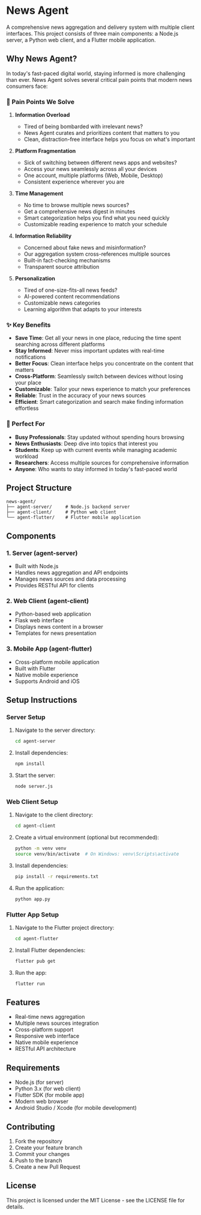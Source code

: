 # News Agent

A comprehensive news aggregation and delivery system with multiple client interfaces. This project consists of three main components: a Node.js server, a Python web client, and a Flutter mobile application.

## Why News Agent?

In today's fast-paced digital world, staying informed is more challenging than ever. News Agent solves several critical pain points that modern news consumers face:

### 🎯 Pain Points We Solve

1. **Information Overload**
   - Tired of being bombarded with irrelevant news?
   - News Agent curates and prioritizes content that matters to you
   - Clean, distraction-free interface helps you focus on what's important

2. **Platform Fragmentation**
   - Sick of switching between different news apps and websites?
   - Access your news seamlessly across all your devices
   - One account, multiple platforms (Web, Mobile, Desktop)
   - Consistent experience wherever you are

3. **Time Management**
   - No time to browse multiple news sources?
   - Get a comprehensive news digest in minutes
   - Smart categorization helps you find what you need quickly
   - Customizable reading experience to match your schedule

4. **Information Reliability**
   - Concerned about fake news and misinformation?
   - Our aggregation system cross-references multiple sources
   - Built-in fact-checking mechanisms
   - Transparent source attribution

5. **Personalization**
   - Tired of one-size-fits-all news feeds?
   - AI-powered content recommendations
   - Customizable news categories
   - Learning algorithm that adapts to your interests

### ✨ Key Benefits

- **Save Time**: Get all your news in one place, reducing the time spent searching across different platforms
- **Stay Informed**: Never miss important updates with real-time notifications
- **Better Focus**: Clean interface helps you concentrate on the content that matters
- **Cross-Platform**: Seamlessly switch between devices without losing your place
- **Customizable**: Tailor your news experience to match your preferences
- **Reliable**: Trust in the accuracy of your news sources
- **Efficient**: Smart categorization and search make finding information effortless

### 🎯 Perfect For

- **Busy Professionals**: Stay updated without spending hours browsing
- **News Enthusiasts**: Deep dive into topics that interest you
- **Students**: Keep up with current events while managing academic workload
- **Researchers**: Access multiple sources for comprehensive information
- **Anyone**: Who wants to stay informed in today's fast-paced world

## Project Structure

```
news-agent/
├── agent-server/     # Node.js backend server
├── agent-client/     # Python web client
└── agent-flutter/    # Flutter mobile application
```

## Components

### 1. Server (agent-server)
- Built with Node.js
- Handles news aggregation and API endpoints
- Manages news sources and data processing
- Provides RESTful API for clients

### 2. Web Client (agent-client)
- Python-based web application
- Flask web interface
- Displays news content in a browser
- Templates for news presentation

### 3. Mobile App (agent-flutter)
- Cross-platform mobile application
- Built with Flutter
- Native mobile experience
- Supports Android and iOS

## Setup Instructions

### Server Setup
1. Navigate to the server directory:
   ```bash
   cd agent-server
   ```
2. Install dependencies:
   ```bash
   npm install
   ```
3. Start the server:
   ```bash
   node server.js
   ```

### Web Client Setup
1. Navigate to the client directory:
   ```bash
   cd agent-client
   ```
2. Create a virtual environment (optional but recommended):
   ```bash
   python -m venv venv
   source venv/bin/activate  # On Windows: venv\Scripts\activate
   ```
3. Install dependencies:
   ```bash
   pip install -r requirements.txt
   ```
4. Run the application:
   ```bash
   python app.py
   ```

### Flutter App Setup
1. Navigate to the Flutter project directory:
   ```bash
   cd agent-flutter
   ```
2. Install Flutter dependencies:
   ```bash
   flutter pub get
   ```
3. Run the app:
   ```bash
   flutter run
   ```

## Features
- Real-time news aggregation
- Multiple news sources integration
- Cross-platform support
- Responsive web interface
- Native mobile experience
- RESTful API architecture

## Requirements
- Node.js (for server)
- Python 3.x (for web client)
- Flutter SDK (for mobile app)
- Modern web browser
- Android Studio / Xcode (for mobile development)

## Contributing
1. Fork the repository
2. Create your feature branch
3. Commit your changes
4. Push to the branch
5. Create a new Pull Request

## License
This project is licensed under the MIT License - see the LICENSE file for details.
